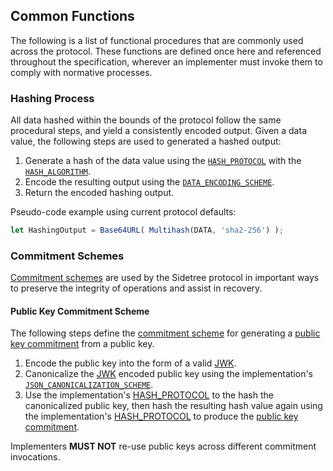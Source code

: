 ## Common Functions

The following is a list of functional procedures that are commonly used across the protocol. These functions are defined once here and referenced throughout the specification, wherever an implementer must invoke them to comply with normative processes.

### Hashing Process

All data hashed within the bounds of the protocol follow the same procedural steps, and yield a consistently encoded output. Given a data value, the following steps are used to generated a hashed output:

1. Generate a hash of the data value using the [`HASH_PROTOCOL`](#hash-protocol) with the [`HASH_ALGORITHM`](#hash-algorithm).
2. Encode the resulting output using the [`DATA_ENCODING_SCHEME`](#data-encoding-scheme).
3. Return the encoded hashing output.

Pseudo-code example using current protocol defaults:

```js
let HashingOutput = Base64URL( Multihash(DATA, 'sha2-256') );
```

### Commitment Schemes

[Commitment schemes](#commitment-scheme) are used by the Sidetree protocol in important ways to preserve the integrity of operations and assist in recovery.

#### Public Key Commitment Scheme

The following steps define the [commitment scheme](#commitment-scheme) for generating a [public key commitment](#public-key-commitment) from a public key.

1. Encode the public key into the form of a valid [JWK](https://tools.ietf.org/html/rfc7517).
2. Canonicalize the [JWK](https://tools.ietf.org/html/rfc7517) encoded public key using the implementation's [`JSON_CANONICALIZATION_SCHEME`](#json-canonicalization-scheme).
3. Use the implementation's [HASH_PROTOCOL](#hash-protocol) to the hash the canonicalized public key, then hash the resulting hash value again using the implementation's [HASH_PROTOCOL](#hash-protocol) to produce the [public key commitment](#public-key-commitment).

Implementers ****MUST NOT**** re-use public keys across different commitment invocations.